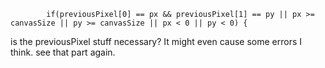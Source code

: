             if(previousPixel[0] == px && previousPixel[1] == py || px >= canvasSize || py >= canvasSize || px < 0 || py < 0) {

is the previousPixel stuff necessary? It might even cause some errors I think. see that part again.